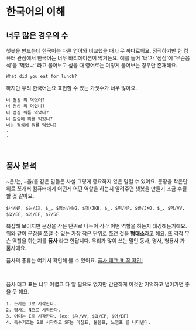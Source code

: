 
# 한국어의 이해

## 너무 많은 경우의 수

챗봇을 만드는데 한국어는 다른 언어와 비교했을 때 너무 까다로워요. 정직하기만 한 컴퓨터 관점에서 한국어는 너무 바리에이션이 많거든요. 예를 들어 '너'가 '점심'에 '무슨음식'을 '먹었냐' 라고 물어보고 싶을 때 영어로는 이렇게 물어보는 경우만 존재해요.
```
What did you eat for lunch?
```

하지만 우리 한국어는요 표현할 수 있는 가짓수가 너무 많아요.
```
너 점심 뭐 먹었어?
너 점심 뭐 먹었니?
너 점심 뭐를 먹었니?
너 점심에 뭐를 먹었니?
너는 점심에 뭐를 먹었니?
.
.
```
<br>

## 품사 분석
~은/는, ~을/를 같은 말들은 사실 그렇게 중요하지 않은 말일 수 있어요. 문장을 작은단위로 쪼개서 컴퓨터에게 어떤게 어떤 역할을 하는지 알려주면 챗봇을 만들기 조금 수월할 것 같아요.

```
$너/NP, $는/JX, $_, $점심/NNG, $에/JKB, $_, $뭐/NP, $를/JKO, $_, $먹/VV, $었/EP, $어/EF, $?/SF
```
복잡해 보이지만 문장을 작은 단위로 나누어 각각 어떤 역할을 하는지 태깅해둔거에요. 위와 같이 문장을 쪼갤 수 있는 가장 작은 단위로 쪼갠 것을 **형태소**라고 해요. 또 각각 무슨 역할을 하는지를 **품사** 라고 한답니다. 우리가 많이 쓰는 말인 동사, 명사, 형용사 가 품사에요.

품사의 종류는 여기서 확인해 볼 수 있어요. [품사 태그 표 꼭 확인!](http://openuiz.blogspot.com/2016/07/mecab-ko-dic.html)

<br>

품사 태그 표는 너무 어렵고 다 알 필요도 없지만 간단하게 이것만 기억하고 넘어가면 좋을 듯 해요.

```
1. 조사는 J로 시작한다.
2. 명사는 N으로 시작한다. 
3. 어미는 E로 시작한다. (ex: $먹/VV, $었/EP, $어/EF)
4. 특수기호는 S로 시작하고 SF는 마침표, 물음표, 느낌표 를 나타낸다.
```

